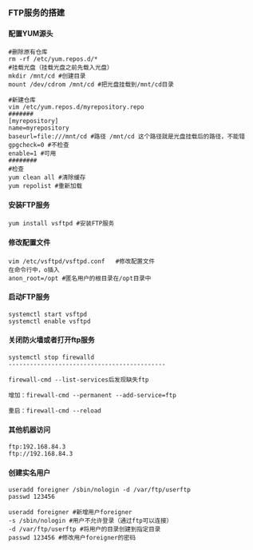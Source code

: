 ### FTP服务的搭建

#### 配置YUM源头

```shell
#删除原有仓库
rm -rf /etc/yum.repos.d/*
#挂载光盘（挂载光盘之前先载入光盘）
mkdir /mnt/cd #创建目录
mount /dev/cdrom /mnt/cd #把光盘挂载到/mnt/cd目录

#新建仓库
vim /etc/yum.repos.d/myrepository.repo
#######
[myrepository]
name=myrepository
baseurl=file:///mnt/cd #路径 /mnt/cd 这个路径就是光盘挂载后的路径，不能错
gpgcheck=0 #不检查
enable=1 #可用
########
#检查
yum clean all #清除缓存
yum repolist #重新加载

```

#### 安装FTP服务

```shell
yum install vsftpd #安装FTP服务
```

#### 修改配置文件

```shell
vim /etc/vsftpd/vsftpd.conf   #修改配置文件
在命令行中，o插入
anon_root=/opt #匿名用户的根目录在/opt目录中
```

#### 启动FTP服务

```shell
systemctl start vsftpd
systemctl enable vsftpd
```

#### 关闭防火墙或者打开ftp服务

```shell
systemctl stop firewalld
--------------------------------------------

firewall-cmd --list-services后发现缺失ftp

增加：firewall-cmd --permanent --add-service=ftp

重启：firewall-cmd --reload
```

#### 其他机器访问

```shell
ftp:192.168.84.3
ftp://192.168.84.3
```



#### 创建实名用户

```shell
useradd foreigner /sbin/nologin -d /var/ftp/userftp
passwd 123456

useradd foreigner #新增用户foreigner
-s /sbin/nologin #用户不允许登录（通过ftp可以连接）
-d /var/ftp/userftp #将用户的目录创建到指定目录
passwd 123456 #修改用户foreigner的密码
```













































